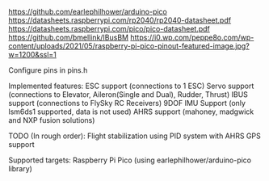 https://github.com/earlephilhower/arduino-pico
https://datasheets.raspberrypi.com/rp2040/rp2040-datasheet.pdf
https://datasheets.raspberrypi.com/pico/pico-datasheet.pdf
https://github.com/bmellink/IBusBM
https://i0.wp.com/peppe8o.com/wp-content/uploads/2021/05/raspberry-pi-pico-pinout-featured-image.jpg?w=1200&ssl=1


Configure pins in pins.h

Implemented features:
ESC support (connections to 1 ESC)
Servo support (connections to Elevator, Aileron(Single and Dual), Rudder, Thrust)
IBUS support (connections to FlySky RC Receivers)
9DOF IMU Support (only lsm6ds1 supported, data is not used)
AHRS support (mahoney, madgwick and NXP fusion solutions)


TODO (In rough order):
Flight stabilization using PID system with AHRS
GPS support






Supported targets:
Raspberry Pi Pico (using earlephilhower/arduino-pico library)

